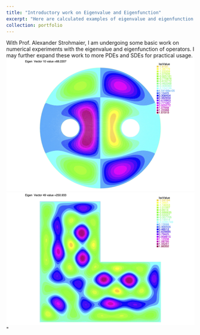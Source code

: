 ```yaml
---
title: "Introductory work on Eigenvalue and Eigenfunction"
excerpt: "Here are calculated examples of eigenvalue and eigenfunction on different domains of Laplacian, this work is with Prof. Alexander Strohmaier"
collection: portfolio
---
```


With Prof. Alexander Strohmaier, I am undergoing some basic work on numerical experiments with the eigenvalue and eigenfunction of operators. I may further expand these work to more PDEs and SDEs for practical usage.
<img src='/images/eigen1.jpg'><br/><img src='/images/eigen2.jpg'>"
